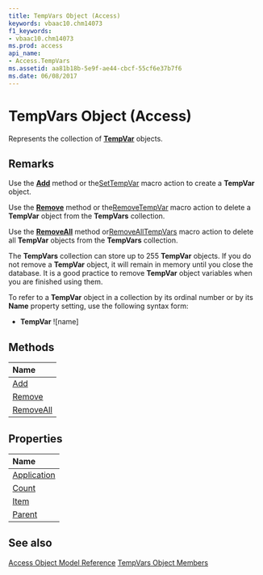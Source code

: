 ```yaml
---
title: TempVars Object (Access)
keywords: vbaac10.chm14073
f1_keywords:
- vbaac10.chm14073
ms.prod: access
api_name:
- Access.TempVars
ms.assetid: aa81b18b-5e9f-ae44-cbcf-55cf6e37b7f6
ms.date: 06/08/2017
---
```



# TempVars Object (Access)

Represents the collection of  **[TempVar](Access.TempVar.md)** objects.


## Remarks

Use the  **[Add](./Access.TempVars.Add.md)** method or the[SetTempVar](http://msdn.microsoft.com/library/9c3b7bee-02c5-efbf-1276-4c4a1f7802d9%28Office.15%29.aspx) macro action to create a **TempVar** object.

Use the  **[Remove](./Access.TempVars.Remove.md)** method or the[RemoveTempVar](http://msdn.microsoft.com/library/409fd836-4a53-cefd-4264-8cee0fa8ac52%28Office.15%29.aspx) macro action to delete a **TempVar** object from the **TempVars** collection.

Use the  **[RemoveAll](./Access.TempVars.RemoveAll.md)** method or[RemoveAllTempVars](http://msdn.microsoft.com/library/409fd836-4a53-cefd-4264-8cee0fa8ac52%28Office.15%29.aspx) macro action to delete all **TempVar** objects from the **TempVars** collection.

The  **TempVars** collection can store up to 255 **TempVar** objects. If you do not remove a **TempVar** object, it will remain in memory until you close the database. It is a good practice to remove **TempVar** object variables when you are finished using them.

To refer to a  **TempVar** object in a collection by its ordinal number or by its **Name** property setting, use the following syntax form:


-  **TempVar** ![name]
    

## Methods



|**Name**|
|:-----|
|[Add](./Access.TempVars.Add.md)|
|[Remove](./Access.TempVars.Remove.md)|
|[RemoveAll](./Access.TempVars.RemoveAll.md)|

## Properties



|**Name**|
|:-----|
|[Application](./Access.TempVars.Application.md)|
|[Count](./Access.TempVars.Count.md)|
|[Item](./Access.TempVars.Item.md)|
|[Parent](./Access.TempVars.Parent.md)|

## See also


[Access Object Model Reference](./overview/object-model-access-vba-reference.md)
[TempVars Object Members](http://msdn.microsoft.com/library/5c83c870-c66c-8fd9-0ac6-06766b14a6fc%28Office.15%29.aspx)
